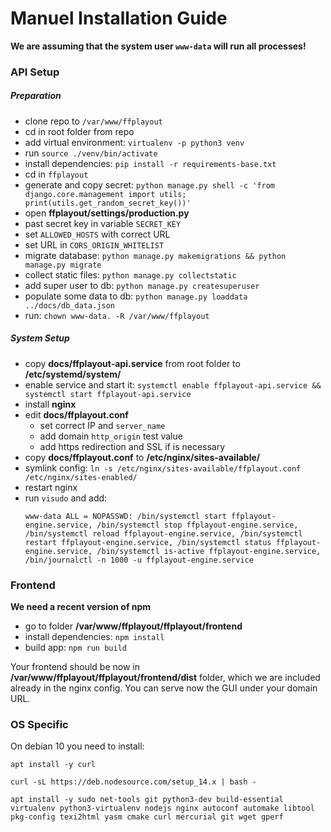 # Manuel Installation Guide

**We are assuming that the system user `www-data` will run all processes!**

### API Setup

##### Preparation
- clone repo to `/var/www/ffplayout`
- cd in root folder from repo
- add virtual environment: `virtualenv -p python3 venv`
- run `source ./venv/bin/activate`
- install dependencies: `pip install -r requirements-base.txt`
- cd in `ffplayout`
- generate and copy secret: `python manage.py shell -c 'from django.core.management import utils; print(utils.get_random_secret_key())'`
- open **ffplayout/settings/production.py**
- past secret key in variable `SECRET_KEY`
- set `ALLOWED_HOSTS` with correct URL
- set URL in `CORS_ORIGIN_WHITELIST`
- migrate database: `python manage.py makemigrations && python manage.py migrate`
- collect static files: `python manage.py collectstatic`
- add super user to db: `python manage.py createsuperuser`
- populate some data to db: `python manage.py loaddata ../docs/db_data.json`
- run: `chown www-data. -R /var/www/ffplayout`

##### System Setup
- copy **docs/ffplayout-api.service** from root folder to **/etc/systemd/system/**
- enable service and start it: `systemctl enable ffplayout-api.service && systemctl start ffplayout-api.service`
- install **nginx**
- edit **docs/ffplayout.conf**
    - set correct IP and `server_name`
    - add domain `http_origin` test value
    - add https redirection and SSL if is necessary
- copy **docs/ffplayout.conf** to **/etc/nginx/sites-available/**
- symlink config: `ln -s /etc/nginx/sites-available/ffplayout.conf /etc/nginx/sites-enabled/`
- restart nginx
- run `visudo` and add:
    ```
    www-data ALL = NOPASSWD: /bin/systemctl start ffplayout-engine.service, /bin/systemctl stop ffplayout-engine.service, /bin/systemctl reload ffplayout-engine.service, /bin/systemctl restart ffplayout-engine.service, /bin/systemctl status ffplayout-engine.service, /bin/systemctl is-active ffplayout-engine.service, /bin/journalctl -n 1000 -u ffplayout-engine.service
    ```

### Frontend

**We need a recent version of npm**

- go to folder **/var/www/ffplayout/ffplayout/frontend**
- install dependencies: `npm install`
- build app: `npm run build`

Your frontend should be now in **/var/www/ffplayout/ffplayout/frontend/dist** folder, which we are included already in the nginx config. You can serve now the GUI under your domain URL.

### OS Specific
On debian 10 you need to install:

```
apt install -y curl
```

```
curl -sL https://deb.nodesource.com/setup_14.x | bash -
```

```
apt install -y sudo net-tools git python3-dev build-essential virtualenv python3-virtualenv nodejs nginx autoconf automake libtool pkg-config texi2html yasm cmake curl mercurial git wget gperf
```

